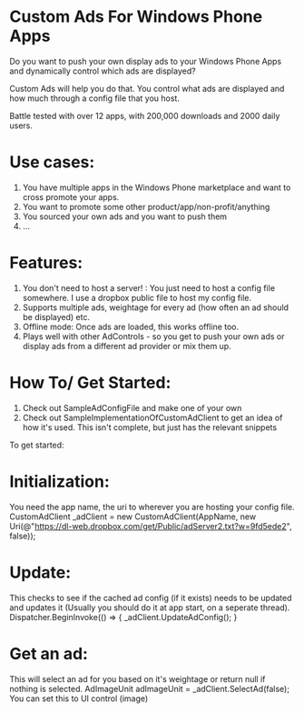 Custom Ads For Windows Phone Apps
=================================

Do you want to push your own display ads to your Windows Phone Apps and dynamically control which ads are displayed? 

Custom Ads will help you do that. You control what ads are displayed and how much through a config file that you host.

Battle tested with over 12 apps, with 200,000 downloads and 2000 daily users. 

Use cases: 
===========
1. You have multiple apps in the Windows Phone marketplace and want to cross promote your apps.
2. You want to promote some other product/app/non-profit/anything
3. You sourced your own ads and you want to push them 
4. ...

Features:
==========
1. You don't need to host a server! : You just need to host a config file somewhere. I use a dropbox public file to host my config file. 
2. Supports multiple ads, weightage for every ad (how often an ad should be displayed) etc. 
3. Offline mode: Once ads are loaded, this works offline too. 
4. Plays well with other AdControls - so you get to push your own ads or display ads from a different ad provider or mix them up. 

How To/ Get Started: 
=====================
1. Check out SampleAdConfigFile and make one of your own 
2. Check out SampleImplementationOfCustomAdClient to get an idea of how it's used. 
This isn't complete, but just has the relevant snippets 

To get started:

Initialization: 
===============
You need the app name, the uri to wherever you are hosting your config file. 
CustomAdClient _adClient = new CustomAdClient(AppName, new Uri(@"https://dl-web.dropbox.com/get/Public/adServer2.txt?w=9fd5ede2", false));

Update: 
========
This checks to see if the cached ad config (if it exists) needs to be updated and updates it (Usually you should do it at app start, on a seperate thread).
Dispatcher.BeginInvoke(() =>
{
    _adClient.UpdateAdConfig();
}

Get an ad: 
==========
This will select an ad for you based on it's weightage or return null if nothing is selected.
AdImageUnit adImageUnit = _adClient.SelectAd(false);
You can set this to UI control (image)

              
